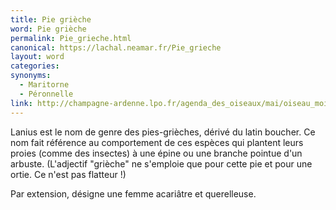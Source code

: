 ```yaml
---
title: Pie grièche
word: Pie grièche
permalink: Pie_grieche.html
canonical: https://lachal.neamar.fr/Pie_grieche
layout: word
categories:
synonyms:
  - Maritorne
  - Péronnelle
link: http://champagne-ardenne.lpo.fr/agenda_des_oiseaux/mai/oiseau_mois.htm
---
```


Lanius est le nom de genre des pies-grièches, dérivé du latin boucher. Ce nom fait référence au comportement de ces espèces qui plantent leurs proies (comme des insectes) à une épine ou une branche pointue d'un arbuste. (L'adjectif &quot;grièche&quot; ne s'emploie que pour cette pie et pour une ortie. Ce n'est pas flatteur !)

Par extension, désigne une femme acariâtre et querelleuse.

